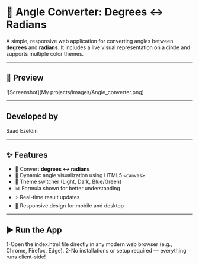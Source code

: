 # 🎯 Angle Converter: Degrees ↔ Radians

A simple, responsive web application for converting angles between **degrees** and **radians**. It includes a live visual representation on a circle and supports multiple color themes.

---

## 📸 Preview

![Screenshot](My projects/images/Angle_converter.png)  

---
## Developed by
Saad Ezeldin

---

## ✨ Features

- 🔁 Convert **degrees ↔ radians**
- 📐 Dynamic angle visualization using HTML5 `<canvas>`
- 🎨 Theme switcher (Light, Dark, Blue/Green)
- 📊 Formula shown for better understanding
- ⚡ Real-time result updates
- 📱 Responsive design for mobile and desktop

---

## ▶️ Run the App
1-Open the index.html file directly in any modern web browser (e.g., Chrome, Firefox, Edge).
2-No installations or setup required — everything runs client-side!




